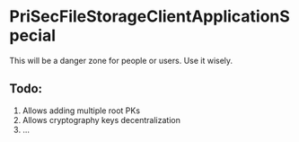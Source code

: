 # PriSecFileStorageClientApplicationSpecial
This will be a danger zone for people or users.
Use it wisely.

## Todo:
1. Allows adding multiple root PKs
2. Allows cryptography keys decentralization
3. ...
